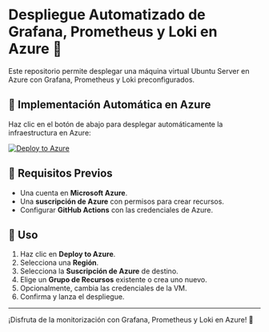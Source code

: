 # Despliegue Automatizado de Grafana, Prometheus y Loki en Azure 🚀

Este repositorio permite desplegar una máquina virtual Ubuntu Server en Azure con Grafana, Prometheus y Loki preconfigurados.

## 🚀 **Implementación Automática en Azure**
Haz clic en el botón de abajo para desplegar automáticamente la infraestructura en Azure:

[![Deploy to Azure](https://aka.ms/deploytoazurebutton)](https://portal.azure.com/#create/Microsoft.Template/uri/https%3A%2F%2Fraw.githubusercontent.com%2Fcamiloriosjcr%2Fazure-deploy-monitoring%2Fmain%2Fazuredeploy.json)

## 📌 **Requisitos Previos**
- Una cuenta en **Microsoft Azure**.
- Una **suscripción de Azure** con permisos para crear recursos.
- Configurar **GitHub Actions** con las credenciales de Azure.

## 📝 **Uso**

1. Haz clic en **Deploy to Azure**.
2. Selecciona una **Región**.
3. Selecciona la **Suscripción de Azure** de destino.
4. Elige un **Grupo de Recursos** existente o crea uno nuevo.
5. Opcionalmente, cambia las credenciales de la VM.
6. Confirma y lanza el despliegue.

---

¡Disfruta de la monitorización con Grafana, Prometheus y Loki en Azure! 🚀
